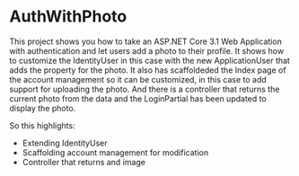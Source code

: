 # AuthWithPhoto

This project shows you how to take an ASP.NET Core 3.1 Web Application with authentication and let users add a photo to their profile. It shows how to customize the IdentityUser in this case with the new ApplicationUser that adds the property for the photo. It also has scaffoldeded the Index page of the account management so it can be customized, in this case to add support for uploading the photo. And there is a controller that returns the current photo from the data and the LoginPartial has been updated to display the photo.

So this highlights:
- Extending IdentityUser
- Scaffolding account management for modification
- Controller that returns and image
